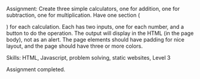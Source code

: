 Assignment: Create three simple calculators, one for addition,
one for subtraction, one for multiplication.
Have one section (<div>) for each calculation.
Each has two inputs, one for each number, and a button to
do the operation. The output will display in the HTML (in the 
page body), not as an alert.
The page elements should have padding for nice layout, and the page should have
three or more colors.

Skills: HTML, Javascript, problem solving, static websites, Level 3

Assignment completed.
